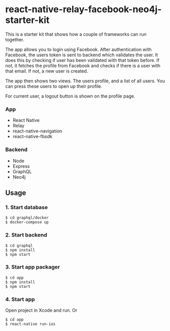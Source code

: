 # react-native-relay-facebook-neo4j-starter-kit

This is a starter kit that shows how a couple of frameworks can run together.

The app allows you to login using Facebook.
After authentication with Facebook, the users token is sent to backend which
validates the user.
It does this by checking if user has been validated with that token before.
If not, it fetches the profile from Facebook and checks if there is a user with that email.
If not, a new user is created.

The app then shows two views. The users profile, and a list of all users.
You can press these users to open up their profile.

For current user, a logout button is shown on the profile page.

### App
* React Native
* Relay
* react-native-navigation
* react-native-fbsdk

### Backend
* Node
* Express
* GraphQL
* Neo4j

## Usage ##

### 1. Start database

```
$ cd graphql/docker
$ docker-compose up
```

### 2. Start backend

```
$ cd graphql
$ npm install
$ npm start
```
### 3. Start app packager

```
$ cd app
$ npm install
$ npm start
```

### 4. Start app

Open project in Xcode and run.
Or
```
$ cd app
$ react-native run-ios
```
